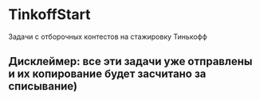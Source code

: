 # TinkoffStart
Задачи с отборочных контестов на стажировку Тинькофф
## Дисклеймер: все эти задачи уже отправлены и их копирование будет засчитано за списывание) 
